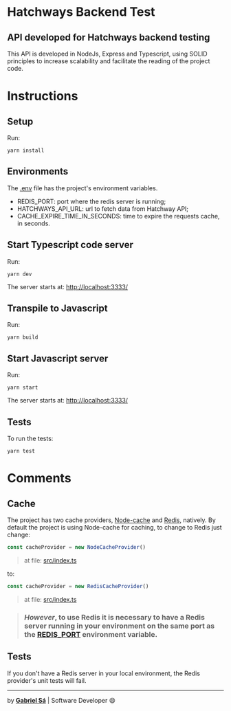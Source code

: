 # Hatchways Backend Test
## API developed for Hatchways backend testing

This API is developed in NodeJs, Express and Typescript, using SOLID principles to increase scalability and facilitate the reading of the project code.

# Instructions

## Setup
Run:
```
yarn install
```

## Environments
The [.env](.env) file has the project's environment variables.
- REDIS_PORT: port where the redis server is running;
- HATCHWAYS_API_URL: url to fetch data from Hatchway API;
- CACHE_EXPIRE_TIME_IN_SECONDS: time to expire the requests cache, in seconds.

## Start Typescript code server
Run:
```
yarn dev
```
The server starts at:
[http://localhost:3333/](http://localhost:3333/api/ping)


## Transpile to Javascript
Run:
```
yarn build
```

## Start Javascript server
Run:
```
yarn start
```
The server starts at:
[http://localhost:3333/](http://localhost:3333/api/ping)

## Tests
To run the tests: 
```
yarn test
```

# Comments

## Cache
The project has two cache providers, [Node-cache](https://www.npmjs.com/package/node-cache) and [Redis](https://www.npmjs.com/package/redis), natively. By default the project is using Node-cache for caching, to change to Redis just change:
```javascript
const cacheProvider = new NodeCacheProvider()
```
> at file: [src/index.ts](./src/index.ts)

to:
```javascript
const cacheProvider = new RedisCacheProvider()
```
> at file: [src/index.ts](./src/index.ts)

> ### ***However***, to use Redis it is necessary to have a Redis server running in your environment on the same port as the [REDIS_PORT](.env) environment variable.

## Tests
If you don't have a Redis server in your local environment, the Redis provider's unit tests will fail.


---

by **[Gabriel Sá](https://github.com/gabrielhjs)** | Software Developer :smile:
